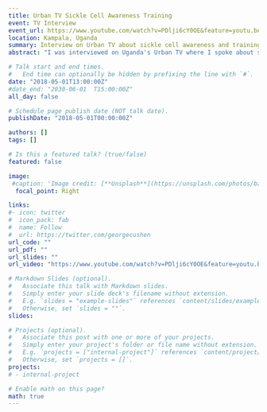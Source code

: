```yaml
---
title: Urban TV Sickle Cell Awareness Training
event: TV Interview
event_url: https://www.youtube.com/watch?v=PDlji6cY0OE&feature=youtu.be
location: Kampala, Uganda
summary: Interview on Urban TV about sickle cell awareness and training.
abstract: "I was interviewed on Uganda's Urban TV where I spoke about sickle cell training and awareness."

# Talk start and end times.
#   End time can optionally be hidden by prefixing the line with `#`.
date: "2018-05-01T13:00:00Z"
#date_end: "2030-06-01	T15:00:00Z"
all_day: false

# Schedule page publish date (NOT talk date).
publishDate: "2018-05-01T00:00:00Z"

authors: []
tags: []

# Is this a featured talk? (true/false)
featured: false

image:
 #caption: 'Image credit: [**Unsplash**](https://unsplash.com/photos/bzdhc5b3Bxs)'
  focal_point: Right

links:
#- icon: twitter
#  icon_pack: fab
#  name: Follow
#  url: https://twitter.com/georgecushen
url_code: ""
url_pdf: ""
url_slides: ""
url_video: "https://www.youtube.com/watch?v=PDlji6cY0OE&feature=youtu.be "

# Markdown Slides (optional).
#   Associate this talk with Markdown slides.
#   Simply enter your slide deck's filename without extension.
#   E.g. `slides = "example-slides"` references `content/slides/example-slides.md`.
#   Otherwise, set `slides = ""`.
slides: 

# Projects (optional).
#   Associate this post with one or more of your projects.
#   Simply enter your project's folder or file name without extension.
#   E.g. `projects = ["internal-project"]` references `content/project/deep-learning/index.md`.
#   Otherwise, set `projects = []`.
projects:
# - internal-project

# Enable math on this page?
math: true
---
```


